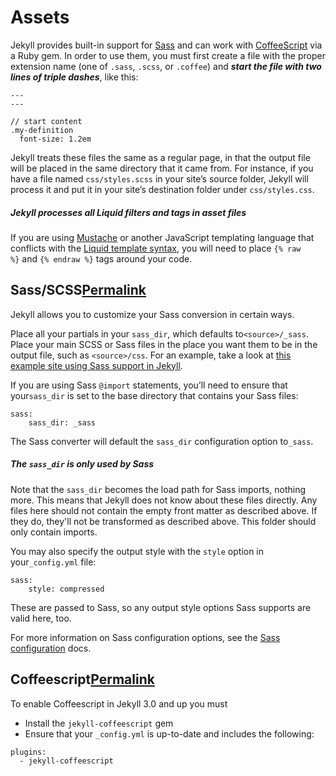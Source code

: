 # Assets

Jekyll provides built-in support for [Sass](https://sass-lang.com/) and can work with [CoffeeScript](https://coffeescript.org/) via a Ruby gem. In order to use them, you must first create a file with the proper extension name (one of `.sass`, `.scss`, or `.coffee`) and **_start the file with two lines of triple dashes_**, like this:

```
---
---

// start content
.my-definition
  font-size: 1.2em
```

Jekyll treats these files the same as a regular page, in that the output file will be placed in the same directory that it came from. For instance, if you have a file named `css/styles.scss` in your site’s source folder, Jekyll will process it and put it in your site’s destination folder under `css/styles.css`.

##### Jekyll processes all Liquid filters and tags in asset files

If you are using [Mustache](https://mustache.github.io/) or another JavaScript templating language that conflicts with the [Liquid template syntax](https://jekyllrb.com/docs/templates/), you will need to place `{% raw %}` and `{% endraw %}` tags around your code.

## Sass/SCSS[Permalink](https://jekyllrb.com/docs/assets/#sassscss "Permalink")

Jekyll allows you to customize your Sass conversion in certain ways.

Place all your partials in your `sass_dir`, which defaults to`<source>/_sass`. Place your main SCSS or Sass files in the place you want them to be in the output file, such as `<source>/css`. For an example, take a look at [this example site using Sass support in Jekyll](https://github.com/jekyll/jekyll-sass-converter/tree/master/docs).

If you are using Sass `@import` statements, you’ll need to ensure that your`sass_dir` is set to the base directory that contains your Sass files:

```
sass:
    sass_dir: _sass
```

The Sass converter will default the `sass_dir` configuration option to`_sass`.

##### The `sass_dir` is only used by Sass

Note that the `sass_dir` becomes the load path for Sass imports, nothing more. This means that Jekyll does not know about these files directly. Any files here should not contain the empty front matter as described above. If they do, they'll not be transformed as described above. This folder should only contain imports.

You may also specify the output style with the `style` option in your`_config.yml` file:

```
sass:
    style: compressed
```

These are passed to Sass, so any output style options Sass supports are valid here, too.

For more information on Sass configuration options, see the [Sass configuration](https://jekyllrb.com/docs/configuration/sass/) docs.

## Coffeescript[Permalink](https://jekyllrb.com/docs/assets/#coffeescript "Permalink")

To enable Coffeescript in Jekyll 3.0 and up you must

- Install the `jekyll-coffeescript` gem
- Ensure that your `_config.yml` is up-to-date and includes the following:

```
plugins:
  - jekyll-coffeescript
```